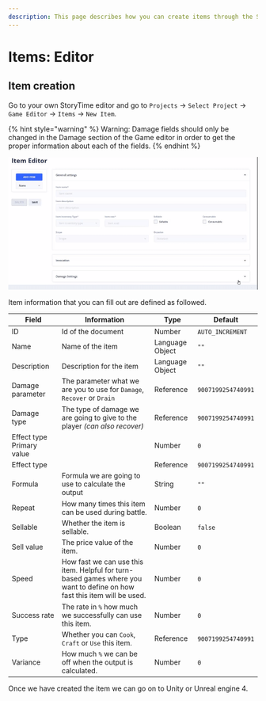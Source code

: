 ```yaml
---
description: This page describes how you can create items through the StoryTime editor.
---
```


# Items: Editor

## Item creation

Go to your own StoryTime editor and go to `Projects` -> `Select Project` -> `Game Editor` -> `Items` -> `New Item`.

{% hint style="warning" %}
Warning: Damage fields should only be changed in the Damage section of the Game editor in order to get the proper information about each of the fields.
{% endhint %}

![StoryTime item creation.](../../.gitbook/assets/e457038eab13b8f3671cfde1cb5dde44.gif)

Item information that you can fill out are defined as followed.

| Field                     | Information                                                                                                              | Type            | Default            |
| ------------------------- | ------------------------------------------------------------------------------------------------------------------------ | --------------- | ------------------ |
| ID                        | Id of the document                                                                                                       | Number          | `AUTO_INCREMENT`   |
| Name                      | Name of the item                                                                                                         | Language Object | `""`               |
| Description               | Description for the item                                                                                                 | Language Object | `""`               |
| Damage parameter          | The parameter what we are you to use for `Damage`, `Recover` or `Drain`                                                  | Reference       | `9007199254740991` |
| Damage type               | The type of damage we are going to give to the player _(can also recover)_                                               | Reference       | `9007199254740991` |
| Effect type Primary value |                                                                                                                          | Number          | `0`                |
| Effect type               |                                                                                                                          | Reference       | `9007199254740991` |
| Formula                   | Formula we are going to use to calculate the output                                                                      | String          | `""`               |
| Repeat                    | How many times this item can be used during battle.                                                                      | Number          | `0`                |
| Sellable                  | Whether the item is sellable.                                                                                            | Boolean         | `false`            |
| Sell value                | The price value of the item.                                                                                             | Number          | `0`                |
| Speed                     | How fast we can use this item. Helpful for turn-based games where you want to define on how fast this item will be used. | Number          | `0`                |
| Success rate              | The rate in `%` how much we successfully can use this item.                                                              | Number          | `0`                |
| Type                      | Whether you can `Cook`, `Craft` or `Use` this item.                                                                      | Reference       | `9007199254740991` |
| Variance                  | How much `%` we can be off when the output is calculated.                                                                | Number          | `0`                |

Once we have created the item we can go on to Unity or Unreal engine 4.
